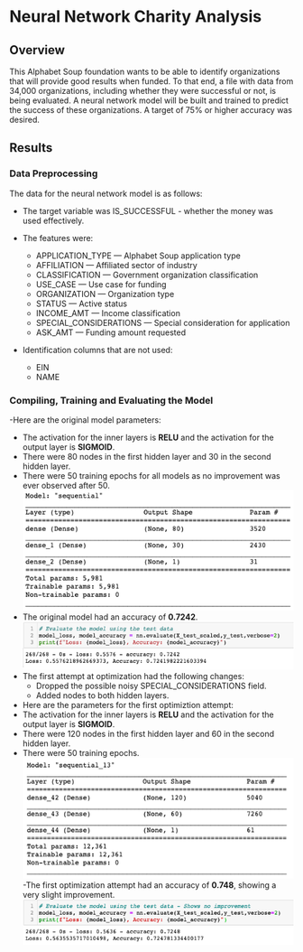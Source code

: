 # Neural Network Charity Analysis
## Overview
This Alphabet Soup foundation wants to be able to identify organizations that will provide good results when funded.
To that end, a file with data from 34,000 organizations, including whether they were successful or not, is being evaluated.
A neural network model will be built and trained to predict the success of these organizations.
A target of 75% or higher accuracy was desired.

## Results
### Data Preprocessing
The data for the neural network model is as follows:
- The target variable was IS_SUCCESSFUL - whether the money was used effectively.

- The features were:
  - APPLICATION_TYPE — Alphabet Soup application type
  - AFFILIATION — Affiliated sector of industry
  - CLASSIFICATION — Government organization classification
  - USE_CASE — Use case for funding
  - ORGANIZATION — Organization type
  - STATUS — Active status
  - INCOME_AMT — Income classification
  - SPECIAL_CONSIDERATIONS — Special consideration for application
  - ASK_AMT — Funding amount requested
  
- Identification columns that are not used:
  - EIN
  - NAME
### Compiling, Training and Evaluating the Model
-Here are the original model parameters:<br>
  - The activation for the inner layers is <b>RELU</b> and the activation for the output layer is <b>SIGMOID</b>.<br>
  - There were 80 nodes in the first hidden layer and 30 in the second hidden layer.<br>
  - There were 50 training epochs for all models as no improvement was ever observed after 50.<br>
<img src=Resources\Original_Model.png></img><br>
- The original model had an accuracy of <b>0.7242</b>.
<img src=Resources\Original_Performance.png></img><br>
- The first attempt at optimization had the following changes:
  - Dropped the possible noisy SPECIAL_CONSIDERATIONS field.
  - Added nodes to both hidden layers.
 - Here are the parameters for the first optimiztion attempt:
  - The activation for the inner layers is <b>RELU</b> and the activation for the output layer is <b>SIGMOID</b>.<br>
  - There were 120 nodes in the first hidden layer and 60 in the second hidden layer.<br>
  - There were 50 training epochs.<br>
<img src=Resources\Optimization1_Model.png></img><br>
 -The first optimization attempt had an accuracy of <b>0.748</b>, showing a very slight improvement.
  <img src=Resources\Optimization1_Performance.png></img><br>
